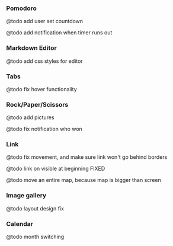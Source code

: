 ### Pomodoro
@todo add user set countdown

@todo add notification when timer runs out

### Markdown Editor
@todo add css styles for editor

### Tabs
@todo fix hover functionality

### Rock/Paper/Scissors
@todo add pictures

@todo fix notification who won

### Link
@todo fix movement, and make sure link won't go behind borders 

@todo link on visible at beginning FIXED

@todo move an entire map, because map is bigger than screen

### Image gallery
@todo layout design fix


### Calendar 
@todo month switching